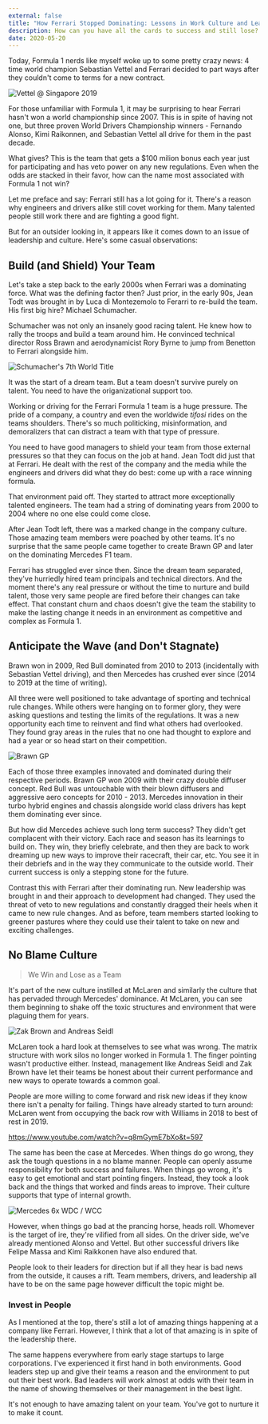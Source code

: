 ```yaml
---
external: false
title: "How Ferrari Stopped Dominating: Lessons in Work Culture and Leadership from Formula 1"
description: How can you have all the cards to success and still lose? By ignoring the people on your team and the culture you cultivate.
date: 2020-05-20
---
```


Today, Formula 1 nerds like myself woke up to some pretty crazy news: 4 time world champion Sebastian Vettel and Ferrari decided to part ways after they couldn't come to terms for a new contract.

![Vettel @ Singapore 2019](//images.ctfassets.net/ulmwkzhz2s13/6wAqkALeAqeseEqSSAM3e5/16981d0083341dbc9c1340f3a5549961/GettyImages-1176346667.jpg "Sebastian Vettel wins the Singapore GP in 2019. Photo Credit: <a href='https://www.formula1.com/en/latest/article.race-report-highlight-singapore-grand-prix-2019.6dwF1Ea7RzSbwtt8jwKzyZ.html'>Formula 1 / Getty</a>")

For those unfamiliar with Formula 1, it may be surprising to hear Ferrari hasn't won a world championship since 2007. This is in spite of having not one, but three proven World Drivers Championship winners - Fernando Alonso, Kimi Raikonnen, and Sebastian Vettel all drive for them in the past decade.

What gives? This is the team that gets a $100 milion bonus each year just for participating and has veto power on any new regulations. Even when the odds are stacked in their favor, how can the name most associated with Formula 1 not win?

Let me preface and say: Ferrari still has a lot going for it. There's a reason why engineers and drivers alike still covet working for them. Many talented people still work there and are fighting a good fight.

But for an outsider looking in, it appears like it comes down to an issue of leadership and culture. Here's some casual observations:

## Build (and Shield) Your Team

Let's take a step back to the early 2000s when Ferrari was a dominating force. What was the defining factor then? Just prior, in the early 90s, Jean Todt was brought in by Luca di Montezemolo to Ferarri to re-build the team. His first big hire? Michael Schumacher.

Schumacher was not only an insanely good racing talent. He knew how to rally the troops and build a team around him. He convinced technical director Ross Brawn and aerodynamicist Rory Byrne to jump from Benetton to Ferrari alongside him.

![Schumacher's 7th World Title](//images.ctfassets.net/ulmwkzhz2s13/7cdNF2WEFUpMboUZY9aDA3/1dc8620f255a695c9291f48d8fa9198d/7bd6879ea31fca710e80d3b0b6bd3c29.jpg "Michael Schumacher's 7th World Title. Source: <a href='https://www.ferrari.com/en-EN/formula1/history'>Ferrari</a>")

It was the start of a dream team. But a team doesn't survive purely on talent. You need to have the origanizational support too.

Working or driving for the Ferrari Formula 1 team is a huge pressure. The pride of a company, a country and even the worldwide _tifosi_ rides on the teams shoulders. There's so much politicking, misinformation, and demoralizers that can distract a team with that type of pressure.

You need to have good managers to shield your team from those external pressures so that they can focus on the job at hand. Jean Todt did just that at Ferrari. He dealt with the rest of the company and the media while the engineers and drivers did what they do best: come up with a race winning formula.

That environment paid off. They started to attract more exceptionally talented engineers. The team had a string of dominating years from 2000 to 2004 where no one else could come close.

After Jean Todt left, there was a marked change in the company culture. Those amazing team members were poached by other teams. It's no surprise that the same people came together to create Brawn GP and later on the dominating Mercedes F1 team.

Ferrari has struggled ever since then. Since the dream team separated, they've hurriedly hired team principals and technical directors. And the moment there's any real pressure or without the time to nurture and build talent, those very same people are fired before their changes can take effect. That constant churn and chaos doesn't give the team the stability to make the lasting change it needs in an environment as competitive and complex as Formula 1.

## Anticipate the Wave (and Don't Stagnate)

Brawn won in 2009, Red Bull dominated from 2010 to 2013 (incidentally with Sebastian Vettel driving), and then Mercedes has crushed ever since (2014 to 2019 at the time of writing).

All three were well positioned to take advantage of sporting and technical rule changes. While others were hanging on to former glory, they were asking questions and testing the limits of the regulations. It was a new opportunity each time to reinvent and find what others had overlooked. They found gray areas in the rules that no one had thought to explore and had a year or so head start on their competition.

![Brawn GP](//images.ctfassets.net/ulmwkzhz2s13/7K8B4cfs5o4pXFBA4V0vwn/c15630af47dea8e5a76f36174c8abc8b/f1-brawn-gp-2009-lat-goodwood-25022019.jpg "Brawn GP born from the ashes of Honda Racing. Credit: <a href='https://www.goodwood.com/grr/race/historic/2019/2/10-years-on-the-miracle-of-brawn-gp/'>Goodwood FOS</a>")

Each of those three examples innovated and dominated during their respective periods. Brawn GP won 2009 with their crazy double diffuser concept. Red Bull was untouchable with their blown diffusers and aggressive aero concepts for 2010 - 2013. Mercedes innovation in their turbo hybrid engines and chassis alongside world class drivers has kept them dominating ever since.

But how did Mercedes achieve such long term success? They didn't get complacent with their victory. Each race and season has its learnings to build on. They win, they briefly celebrate, and then they are back to work dreaming up new ways to improve their racecraft, their car, etc. You see it in their debriefs and in the way they communicate to the outside world. Their current success is only a stepping stone for the future.

Contrast this with Ferrari after their dominating run. New leadership was brought in and their approach to development had changed. They used the threat of veto to new regulations and constantly dragged their heels when it came to new rule changes. And as before, team members started looking to greener pastures where they could use their talent to take on new and exciting challenges.

## No Blame Culture

> We Win and Lose as a Team

It's part of the new culture instilled at McLaren and similarly the culture that has pervaded through Mercedes' dominance. At McLaren, you can see them beginning to shake off the toxic structures and environment that were plaguing them for years.

![Zak Brown and Andreas Seidl](//images.ctfassets.net/ulmwkzhz2s13/1n1npN2JzDvnVaPlNky4rC/971a729a0569ef745385774796106870/zak-brown-ahora-mclaren-f1-tiene-lider-andreas-seidl-201958897-1562325825_1.jpg "McLaren's Zak Brown (left) and Andreas Seidl (right). Credit: <a href='https://www.motor.es/formula-1/zak-brown-ahora-mclaren-f1-tiene-lider-andreas-seidl-201958897.html'>Motor ES</a>")

McLaren took a hard look at themselves to see what was wrong. The matrix structure with work silos no longer worked in Formula 1. The finger pointing wasn't productive either. Instead, management like Andreas Seidl and Zak Brown have let their teams be honest about their current performance and new ways to operate towards a common goal.

People are more willing to come forward and risk new ideas if they know there isn't a penalty for failing. Things have already started to turn around: McLaren went from occupying the back row with Williams in 2018 to best of rest in 2019.

https://www.youtube.com/watch?v=q8mGymE7bXo&t=597

The same has been the case at Mercedes. When things do go wrong, they ask the tough questions in a no blame manner. People can openly assume responsibility for both success and failures. When things go wrong, it's easy to get emotional and start pointing fingers. Instead, they took a look back and the things that worked and finds areas to improve. Their culture supports that type of internal growth.

![Mercedes 6x WDC / WCC](//images.ctfassets.net/ulmwkzhz2s13/3SDdzKKfwFE6XlnRKpJXn5/665b413db6cbf0ebfa70d39f83913b3d/M215326.jpg "Mercedes wins their 6th WDC and WCC in spite of horrors of Germany 2019. Credit: <a href='https://www.tibco.com/blog/2019/10/13/mercedes-amg-petronas-motorsport-wins-its-6th-constructors-championship/'>TIBCO</a>")

However, when things go bad at the prancing horse, heads roll. Whomever is the target of ire, they're vilified from all sides. On the driver side, we've already mentioned Alonso and Vettel. But other successful drivers like Felipe Massa and Kimi Raikkonen have also endured that.

People look to their leaders for direction but if all they hear is bad news from the outside, it causes a rift. Team members, drivers, and leadership all have to be on the same page however difficult the topic might be.

### Invest in People

As I mentioned at the top, there's still a lot of amazing things happening at a company like Ferrari. However, I think that a lot of that amazing is in spite of the leadership there.

The same happens everywhere from early stage startups to large corporations. I've experienced it first hand in both environments. Good leaders step up and give their teams a reason and the environment to put out their best work. Bad leaders will work almost at odds with their team in the name of showing themselves or their management in the best light.

It's not enough to have amazing talent on your team. You've got to nurture it to make it count.
